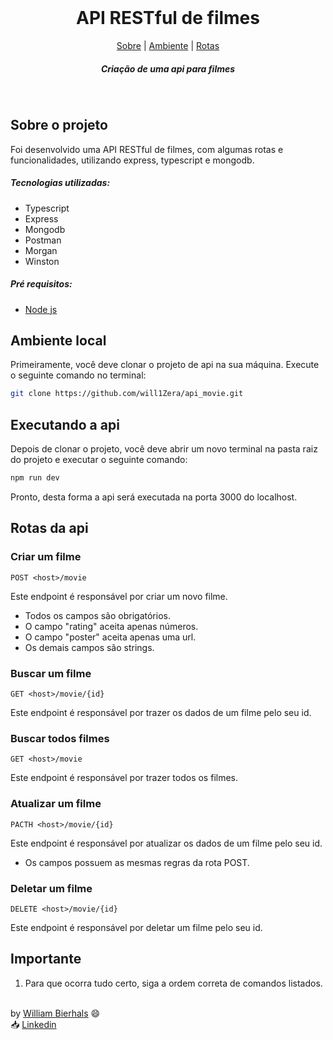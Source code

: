 <div align="center">
    <br>
    <h1 align="center"> API RESTful de filmes</h1>
    <p align="center">
        <a href="#sobre-o-desafio">Sobre</a> | 
	<a href="#ambiente-local">Ambiente</a> | <a href="#rotas-da-api">Rotas</a>
    </p>
    <p align="center"> 
        <i><h5>Criação de uma api para filmes</a></h5></i
    </p>
</div>
<br>

## Sobre o projeto
Foi desenvolvido uma API RESTful de filmes, com algumas rotas e funcionalidades, utilizando express, typescript e mongodb. 


##### Tecnologias utilizadas:
- Typescript
- Express
- Mongodb
- Postman
- Morgan
- Winston
##### Pré requisitos:
- <a href="https://nodejs.org/en">Node js</a>

## Ambiente local
Primeiramente, você deve clonar o projeto de api na sua máquina. Execute o seguinte comando no terminal:

```sh
git clone https://github.com/will1Zera/api_movie.git
```

## Executando a api
Depois de clonar o projeto, você deve abrir um novo terminal na pasta raiz do projeto e executar o seguinte comando: 

```sh
npm run dev
```
Pronto, desta forma a api será executada na porta 3000 do localhost.

## Rotas da api
### Criar um filme
`POST <host>/movie`

Este endpoint é responsável por criar um novo filme.
* Todos os campos são obrigatórios.
* O campo "rating" aceita apenas números.
* O campo "poster" aceita apenas uma url.
* Os demais campos são strings.

### Buscar um filme
`GET <host>/movie/{id}`

Este endpoint é responsável por trazer os dados de um filme pelo seu id.
### Buscar todos filmes
`GET <host>/movie`

Este endpoint é responsável por trazer todos os filmes.
### Atualizar um filme
`PACTH <host>/movie/{id}`

Este endpoint é responsável por atualizar os dados de um filme pelo seu id.
* Os campos possuem as mesmas regras da rota POST.

### Deletar um filme
`DELETE <host>/movie/{id}`

Este endpoint é responsável por deletar um filme pelo seu id.

## Importante
1. Para que ocorra tudo certo, siga a ordem correta de comandos listados.

<br>
by <a href="https://github.com/will1Zera">William Bierhals</a> 😄 <br>
📥 <a href="https://www.linkedin.com/in/williambierhals/">Linkedin</a>